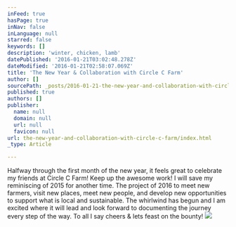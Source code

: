```yaml
---
inFeed: true
hasPage: true
inNav: false
inLanguage: null
starred: false
keywords: []
description: 'winter, chicken, lamb'
datePublished: '2016-01-21T03:02:48.278Z'
dateModified: '2016-01-21T02:58:07.069Z'
title: 'The New Year & Collaboration with Circle C Farm'
author: []
sourcePath: _posts/2016-01-21-the-new-year-and-collaboration-with-circle-c-farm.md
published: true
authors: []
publisher:
  name: null
  domain: null
  url: null
  favicon: null
url: the-new-year-and-collaboration-with-circle-c-farm/index.html
_type: Article

---
```

Halfway through the first month of the new year, it feels great to celebrate my friends at Circle C Farm! Keep up the awesome work! I will save my reminiscing of 2015 for another time. The project of 2016 to meet new farmers, visit new places, meet new people, and develop new opportunities to support what is local and sustainable. The whirlwind has begun and I am excited where it will lead and look forward to documenting the journey every step of the way. To all I say cheers & lets feast on the bounty!
![](https://the-grid-user-content.s3-us-west-2.amazonaws.com/74c99c53-c634-4f35-8bfa-c0f46634f874.jpg)